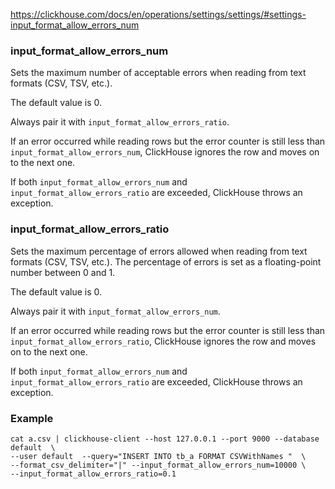 https://clickhouse.com/docs/en/operations/settings/settings/#settings-input_format_allow_errors_num



### input_format_allow_errors_num[ ](https://clickhouse.com/docs/en/operations/settings/settings/#settings-input_format_allow_errors_num)

Sets the maximum number of acceptable errors when reading from text formats (CSV, TSV, etc.).

The default value is 0.

Always pair it with `input_format_allow_errors_ratio`.

If an error occurred while reading rows but the error counter is still less than `input_format_allow_errors_num`, ClickHouse ignores the row and moves on to the next one.

If both `input_format_allow_errors_num` and `input_format_allow_errors_ratio` are exceeded, ClickHouse throws an exception.

### input_format_allow_errors_ratio[ ](https://clickhouse.com/docs/en/operations/settings/settings/#settings-input_format_allow_errors_ratio)

Sets the maximum percentage of errors allowed when reading from text formats (CSV, TSV, etc.).
The percentage of errors is set as a floating-point number between 0 and 1.

The default value is 0.

Always pair it with `input_format_allow_errors_num`.

If an error occurred while reading rows but the error counter is still less than `input_format_allow_errors_ratio`, ClickHouse ignores the row and moves on to the next one.

If both `input_format_allow_errors_num` and `input_format_allow_errors_ratio` are exceeded, ClickHouse throws an exception.



### Example

```shell
cat a.csv | clickhouse-client --host 127.0.0.1 --port 9000 --database default  \ 
--user default  --query="INSERT INTO tb_a FORMAT CSVWithNames "  \ 
--format_csv_delimiter="|" --input_format_allow_errors_num=10000 \ 
--input_format_allow_errors_ratio=0.1 
```

